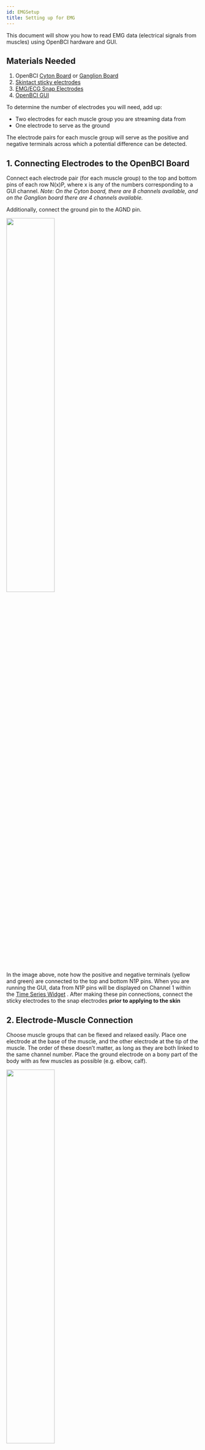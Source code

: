 ```yaml
---
id: EMGSetup
title: Setting up for EMG
---
```


This document will show you how to read EMG data (electrical signals from muscles) using OpenBCI hardware and GUI.

## Materials Needed

1. OpenBCI [Cyton Board](https://shop.openbci.com/collections/frontpage/products/cyton-biosensing-board-8-channel?variant=38958638542) or [Ganglion Board](https://shop.openbci.com/collections/frontpage/products/pre-order-ganglion-board?variant=13461804483)
2. [Skintact sticky electrodes](https://shop.openbci.com/collections/frontpage/products/skintact-f301-pediatric-foam-solid-gel-electrodes-30-pack?variant=29467659395)
3. [EMG/ECG Snap Electrodes](https://shop.openbci.com/collections/frontpage/products/emg-ecg-snap-electrode-cables?variant=32372786958)
4. [OpenBCI GUI](https://openbci.com/index.php/downloads)

To determine the number of electrodes you will need, add up:
- Two electrodes for each muscle group you are streaming data from
- One electrode to serve as the ground

The electrode pairs for each muscle group will serve as the positive and negative terminals across which a potential difference can be detected.

## 1. Connecting Electrodes to the OpenBCI Board

Connect each electrode pair (for each muscle group) to the top and bottom pins of each row N(x)P, where x is any of the numbers corresponding to a GUI channel. *Note: On the Cyton board, there are 8 channels available, and on the Ganglion board there are 4 channels available.*

Additionally, connect the ground pin to the AGND pin.

<img src="https://github.com/OpenBCI/Docs/blob/master/assets/images/EMG_Cyton_Setup.jpg?raw=true" width="50%">

In the image above, note how the positive and negative terminals (yellow and green) are connected to the top and bottom N1P pins. When you are running the GUI, data from N1P pins will be displayed on Channel 1 within the [Time Series Widget](https://docs.openbci.com/OpenBCI%20Software/02_GUI_Widget_Guide#gui-widget-guide-what-is-a-gui-widget)
.
After making these pin connections, connect the sticky electrodes to the snap electrodes **prior to applying to the skin**

## 2. Electrode-Muscle Connection

Choose muscle groups that can be flexed and relaxed easily. Place one electrode at the base of the muscle, and the other electrode at the tip of the muscle. The order of these doesn’t matter, as long as they are both linked to the same channel number. Place the ground electrode on a bony part of the body with as few muscles as possible (e.g. elbow, calf).

<img src="https://github.com/OpenBCI/Docs/blob/master/assets/images/EMG_Electrode_Placement.jpg?raw=true" width="50%">

## 3. Streaming EMG Data with the OpenBCI GUI

Once you have the GUI open, turn off any channels that you have not connected to muscle sensors. Then, go to hardware settings and turn off SRB2 for all of the channels that you are streaming data from.

*Note: This is because ordinarily SRB2 is the reference point from which potentials are measured, however we are now having muscles reference themselves, so we do not want it to look at this pin.*

When you are happy with your GUI Time Series and Hardware settings, press "BEGIN DATA STREAM."

Here is an example of what your data stream should look like as you flex and relax your muscle:

![EMGGIF](https://media.giphy.com/media/VbVRPTNTb4QAuUiwyb/giphy.gif)

## 4. Using OpenBCI's EMG GUI Widget
The OpenBCI GUI also has a widget for visualizing EMG data. To view it, click on the drop down menu under “FFT Plot”, and select “EMG” instead:
<insert image>
Each circle and box represents a channel. The circle and box fill up as the intensity of the signal on that channel increases.

Look at the <media> gif above to see how this widget behaves when flexing and relaxing your muscle, and see the [GUI widget guide](https://docs.openbci.com/OpenBCI%20Software/02_GUI_Widget_Guide) for more information.

## Improving Signal Quality

For help minimizing noise and improving the quality of your EMG signals, check out [this document](10Troubleshooting/01-MinimizingNoise.md)
